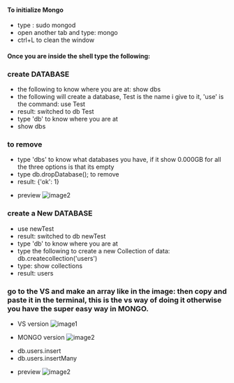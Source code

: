 #### To initialize Mongo

<ul>

<li>type : sudo mongod</li>
<li>open another tab and type: mongo</li>
<li>ctrl+L  to clean the window</li>

</ul>

#### Once you are inside the shell type the following:

### create DATABASE

<ul>
<li>the following to know where you are at:   show dbs</li>
<li>the following will create a database, Test is the name i give to it, 'use' is the command: use Test</li>
<li>result: switched to db Test</li>
<li>type 'db' to know where you are at</li>
<li>show dbs</li>
</ul>

### to remove

<ul>
<li>type 'dbs' to know what databases you have, if it show 0.000GB for all the three options is that its empty</li>
<li>type db.dropDatabase();    to remove</li>
<li>result: {'ok': 1}</li>
</ul>

- preview
  ![image2](./imges/img-exp1.jpg)

### create a New DATABASE

<ul>
<li>use newTest</li>
<li>result: switched to db newTest</li>
<li>type 'db' to know where you are at</li>
<li>type the following to create a new Collection of data:  db.createcollection('users')</li>
<li>type: show collections </li>
<li>result:  users</li>

</ul>

### go to the VS and make an array like in the image: then copy and paste it in the terminal, this is the vs way of doing it otherwise you have the super easy way in MONGO.

- VS version
  ![image1](./imges/imageZero.jpg)

* MONGO version
  ![image2](./imges/imageTwo.jpg)

<ul>

<li>db.users.insert</li>
<li>db.users.insertMany</li>

</ul>

- preview
  ![image2](./imges/img-exp2.jpg)
